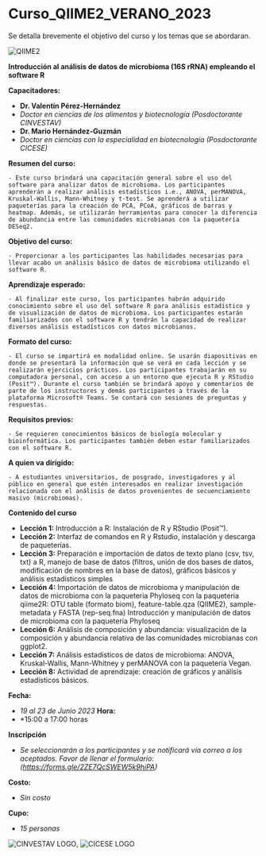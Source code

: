 # Curso_QIIME2_VERANO_2023
Se detalla brevemente el objetivo del curso y los temas que se abordaran. 


![QIIME2](https://qiime2.org/assets/img/qiime2.svg)


**Introducción al análisis de datos de microbioma (16S rRNA) empleando el software R**

**Capacitadores:**
- **Dr. Valentín Pérez-Hernández**
- *Doctor en ciencias de los alimentos y biotecnología (Posdoctorante CINVESTAV)*
- **Dr. Mario Hernández-Guzmán**
- *Doctor en ciencias con la especialidad en biotecnología (Posdoctorante CICESE)*

**Resumen del curso:**
	
	- Este curso brindará una capacitación general sobre el uso del software para analizar datos de microbioma. Los participantes aprenderán a realizar análisis estadísticos i.e., ANOVA, perMANOVA, Kruskal-Wallis, Mann-Whitney y t-test. Se aprenderá a utilizar paqueterías para la creación de PCA, PCoA, gráficos de barras y heatmap. Además, se utilizarán herramientas para conocer la diferencia de abundancia entre las comunidades microbianas con la paquetería DESeq2. 
 
**Objetivo del curso:**
	
	- Proporcionar a los participantes las habilidades necesarias para llevar acabo un análisis básico de datos de microbioma utilizando el software R.

**Aprendizaje esperado:** 
	
	- Al finalizar este curso, los participantes habrán adquirido conocimiento sobre el uso del software R para análisis estadístico y de visualización de datos de microbioma. Los participantes estarán familiarizados con el software R y tendrán la capacidad de realizar diversos análisis estadísticos con datos microbianos.

**Formato del curso:**
	
	- El curso se impartirá en modalidad online. Se usarán diapositivas en donde se presentará la información que se verá en cada lección y se realizarán ejercicios prácticos. Los participantes trabajarán en su computadora personal, con acceso a un entorno que ejecuta R y RStudio (Posit™). Durante el curso también se brindará apoyo y comentarios de parte de los instructores y demás participantes a través de la plataforma Microsoft® Teams. Se contará con sesiones de preguntas y respuestas.

**Requisitos previos:**
	
	- Se requieren conocimientos básicos de biología molecular y bioinformática. Los participantes también deben estar familiarizados con el software R.

**A quien va dirigido:**
	
	- A estudiantes universitarios, de posgrado, investigadores y al público en general que estén interesados en realizar investigación relacionada con el análisis de datos provenientes de secuenciamiento masivo (microbiomas).

**Contenido del curso**

- **Lección 1:** Introducción a R: Instalación de R y RStudio (Posit™).
- **Lección 2:** Interfaz de comandos en R y Rstudio, instalación y descarga de paqueterías.
- **Lección 3:** Preparación e importación de datos de texto plano (csv, tsv, txt) a R, manejo de base de datos (filtros, unión de dos bases de datos, modificación de nombres en la base de datos), gráficos básicos y análisis estadísticos simples 
- **Lección 4:** Importación de datos de microbioma y manipulación de datos de microbioma con la paqueteria Phyloseq
con la paqueteria qiime2R: OTU table (formato biom), feature-table.qza (QIIME2), sample-metadata y FASTA (rep-seq.fna)
Introducción y manipulación de datos de microbioma con la paqueteria Phyloseq
- **Lección 6:** Análisis de composición y abundancia: visualización de la composición y abundancia relativa de las comunidades microbianas con ggplot2.
- **Lección 7:** Análisis estadísticos de datos de microbioma: ANOVA, Kruskal-Wallis, Mann-Whitney y perMANOVA con la paquetería Vegan. 
- **Lección 8:** Actividad de aprendizaje: creación de gráficos y análisis estadísticos básicos.


**Fecha:**
-	*19 al 23 de Junio 2023*
**Hora:**
-	*15:00 a 17:00 horas
	
**Inscripción**
- *Se seleccionarán a los participantes y se notificará vía correo a los aceptados. Favor de llenar el formulario: (https://forms.gle/2ZE7QcSWEW5k9hiPA)*

**Costo:** 
- *Sin costo*

**Cupo:**
- *15 personas*

![CINVESTAV LOGO](https://i0.wp.com/www.udual.org/principal/wp-content/uploads/2021/06/CINVESTAV.png?w=1200&ssl=1), ![CICESE LOGO](https://www.cicese.edu.mx/assets/img/cicese.png)
